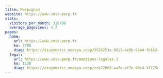 ```yaml
---
title: Perpignan
website: https://www.univ-perp.fr
stats:
  visitors_per_month: 310700
  average_pageviews: 4.7
pages:
  home: 
    url: https://www.univ-perp.fr
    ko: 3750
    diag: https://diagnostic.noesya.coop/9526251e-9813-4c0b-9344-fb162c39c220
  legal: 
    url: https://www.univ-perp.fr/mentions-legales-3
    ko: 1130
    diag: https://diagnostic.noesya.coop/ccb72060-aa7c-4f7e-90c4-3f775efdd399
---
```

